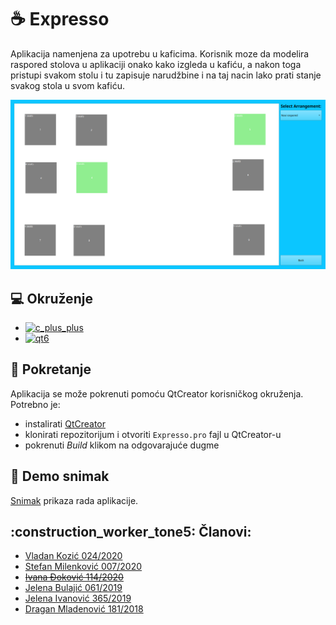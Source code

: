 # :coffee: Expresso

Aplikacija namenjena za upotrebu u kaficima.
Korisnik moze da modelira raspored stolova u aplikaciji onako kako izgleda u kafiću, a nakon toga pristupi svakom stolu i tu zapisuje narudžbine i na taj nacin lako prati stanje svakog stola u svom kafiću.

![screenshot](resources/expresso_screenshot.png)

## :computer: Okruženje

- [![c_plus_plus](https://img.shields.io/badge/Language-C%2B%2B-red)](https://www.cplusplus.com/)<br>
- [![qt6](https://img.shields.io/badge/Framework-Qt6-blue)](https://doc.qt.io/qt-6/) <br>

## :hammer: Pokretanje

Aplikacija se može pokrenuti pomoću QtCreator korisničkog okruženja.
Potrebno je:
- instalirati [QtCreator](https://www.qt.io/product/development-tools)
- klonirati repozitorijum i otvoriti `Expresso.pro` fajl u QtCreator-u
- pokrenuti *Build* klikom na odgovarajuće dugme

## :movie_camera: Demo snimak

[Snimak]() prikaza rada aplikacije.

## :construction_worker_tone5: Članovi:
 - <a href="https://gitlab.com/Zicko01">Vladan Kozić 024/2020</a>
 - <a href="https://gitlab.com/stemil01">Stefan Milenković 007/2020</a>
 - <a href="https://gitlab.com/ivanadj">~~Ivana Đoković 114/2020~~</a>
 - <a href="https://gitlab.com/jelenab">Jelena Bulajić 061/2019</a>
 - <a href="https://gitlab.com/ivanoviccjelenaa">Jelena Ivanović 365/2019</a>
 - <a href="https://gitlab.com/dragan777">Dragan Mladenović 181/2018</a>
